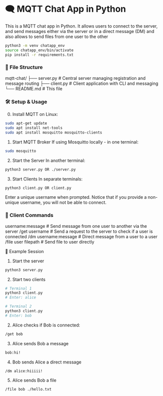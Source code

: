 # 🗨️ MQTT Chat App in Python

This is a MQTT chat app in Python. It allows users to connect to the server, and send messages either via the server or in a direct message (DM) and also allows to send files from one user to the other

```bash
python3 -m venv chatapp_env
source chatapp_env/bin/activate
pip install -r requirements.txt
```

### 📁 File Structure

mqtt-chat/
├── server.py       # Central server managing registration and message routing
├── client.py       # Client application with CLI and messaging
└── README.md       # This file


### 🛠️ Setup & Usage
0. Install MQTT on Linux:
```bash
sudo apt-get update
sudo apt install net-tools
sudo apt install mosquitto mosquitto-clients
```

1. Start MQTT Broker
If using Mosquitto locally - in one terminal:
```bash
sudo mosquitto
```

2. Start the Server In another terminal:
```bash
python3 server.py OR ./server.py
```

3. Start Clients
In separate terminals:
```bash
python3 client.py OR client.py
``` 

Enter a unique username when prompted. Notice that if you provide a non-unique username, you will not be able to connect.


### 💬 Client Commands
username:message          # Send message from one user to another via the server
/get username		  # Send a request to the server to check if a user is connected
/dm username:message      # Direct message from a user to a user
/file user filepath       # Send file to user directly


📎 Example Session
1. Start the server
```bash
python3 server.py
```

2. Start two clients
```bash
# Terminal 1
python3 client.py
# Enter: alice
```

```bash
# Terminal 2
python3 client.py
# Enter: bob
```

2. Alice checks if Bob is connected:
```bash
/get bob
```

3. Alice sends Bob a message
```bash
bob:hi!
```

4. Bob sends Alice a direct message
```bash
/dm alice:hiiiii!
```

5. Alice sends Bob a file
```bash
/file bob ./hello.txt
```
